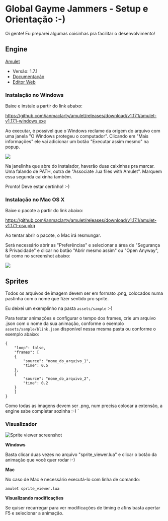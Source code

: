 # Global Gayme Jammers - Setup e Orientação :-)

Oi gente! Eu preparei algumas coisinhas pra facilitar o desenvolvimento!

## Engine

[Amulet](http://www.amulet.xyz/)

- Versão: 1.7.1
- [Documentação](http://www.amulet.xyz/doc)
- [Editor Web](http://www.amulet.xyz/editor)

### Instalação no Windows

Baixe e instale a partir do link abaixo:

https://github.com/ianmaclarty/amulet/releases/download/v1.17.1/amulet-v1.17.1-windows.exe

Ao executar, é possível que o Windows reclame da origem do arquivo com uma janela "O Windows protegeu o computador". Clicando em "Mais informações" ele vai adicionar um botão "Executar assim mesmo" na popup.

![](https://support.airtable.com/hc/en-us/article_attachments/210713088/image__39_.png)

Na janelinha que abre do instalador, haverão duas caixinhas pra marcar. Uma falando de PATH, outra de "Associate .lua files with Amulet". Marquem essa segunda caixinha também.

Pronto! Deve estar certinho! :-)

### Instalação no Mac OS X

Baixe o pacote a partir do link abaixo:

https://github.com/ianmaclarty/amulet/releases/download/v1.17.1/amulet-v1.17.1-osx.pkg

Ao tentar abrir o pacote, o Mac irá resmungar.

Será necessário abrir as "Preferências" e selecionar a área de "Segurança & Privacidade" e clicar no botão "Abrir mesmo assim" ou "Open Anyway", tal como no screenshot abaixo:

![](https://proxy.duckduckgo.com/iu/?u=https%3A%2F%2Ftrendblog.net%2Fwp-content%2Fuploads%2F2015%2F03%2FScreenshot-2015-03-11-21.11.17.png&f=1)

## Sprites

Todos os arquivos de imagem devem ser em formato .png, colocados numa pastinha com o nome que fizer sentido pro sprite.

Eu deixei um exemplinho na pasta `assets/sample` :-)

Para testar animações e configurar o tempo dos frames, crie um arquivo .json com o nome da sua animação, conforme o exemplo `assets/sample/blink.json` disponível nessa mesma pasta ou conforme o exemplo abaixo:

    {
        "loop": false,
        "frames": [
        {
            "source": "nome_do_arquivo_1",
            "time": 0.5
        },
        {
            "source": "nome_do_arquivo_2",
            "time": 0.2
        }
        ]
    }

Como todas as imagens devem ser .png, num precisa colocar a extensão, a engine sabe completar sozinha :-)
`

### Visualizador

![Sprite viewer screenshot](https://raw.githubusercontent.com/ThaisRobba/global_game_jam_2019/master/docs/sprite_viwer.png)

**Windows**

Basta clicar duas vezes no arquivo "sprite_viewer.lua" e clicar o botão da animação que você quer rodar :-)

**Mac**

No caso de Mac é necessário executá-lo com linha de comando:

    amulet sprite_viewer.lua

**Visualizando modificações**

Se quiser recarregar para ver modificações de timing e afins basta apertar F5 e selecionar a animação.
